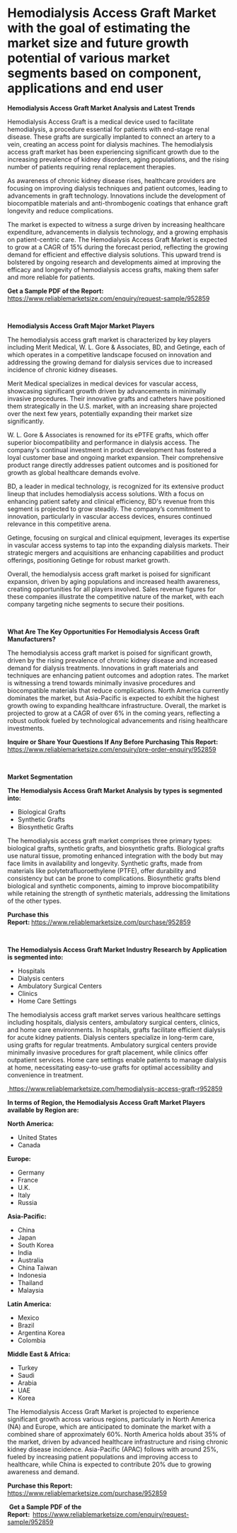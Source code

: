 <p><h1>Hemodialysis Access Graft Market with the goal of estimating the market size and future growth potential of various market segments based on component, applications and end user</h1></p><p><strong>Hemodialysis Access Graft Market Analysis and Latest Trends</strong></p>
<p><p>Hemodialysis Access Graft is a medical device used to facilitate hemodialysis, a procedure essential for patients with end-stage renal disease. These grafts are surgically implanted to connect an artery to a vein, creating an access point for dialysis machines. The hemodialysis access graft market has been experiencing significant growth due to the increasing prevalence of kidney disorders, aging populations, and the rising number of patients requiring renal replacement therapies.</p><p>As awareness of chronic kidney disease rises, healthcare providers are focusing on improving dialysis techniques and patient outcomes, leading to advancements in graft technology. Innovations include the development of biocompatible materials and anti-thrombogenic coatings that enhance graft longevity and reduce complications. </p><p>The market is expected to witness a surge driven by increasing healthcare expenditure, advancements in dialysis technology, and a growing emphasis on patient-centric care. The Hemodialysis Access Graft Market is expected to grow at a CAGR of 15% during the forecast period, reflecting the growing demand for efficient and effective dialysis solutions. This upward trend is bolstered by ongoing research and developments aimed at improving the efficacy and longevity of hemodialysis access grafts, making them safer and more reliable for patients.</p></p>
<p><strong>Get a Sample PDF of the Report:&nbsp;</strong> <a href="https://www.reliablemarketsize.com/enquiry/request-sample/952859?utm_campaign=2281&utm_medium=2&utm_source=Github&utm_content=ia&utm_term=18042025&utm_id=hemodialysis-access-graft">https://www.reliablemarketsize.com/enquiry/request-sample/952859</a></p>
<p>&nbsp;</p>
<p><strong>Hemodialysis Access Graft Major Market Players</strong></p>
<p><p>The hemodialysis access graft market is characterized by key players including Merit Medical, W. L. Gore & Associates, BD, and Getinge, each of which operates in a competitive landscape focused on innovation and addressing the growing demand for dialysis services due to increased incidence of chronic kidney diseases.</p><p>Merit Medical specializes in medical devices for vascular access, showcasing significant growth driven by advancements in minimally invasive procedures. Their innovative grafts and catheters have positioned them strategically in the U.S. market, with an increasing share projected over the next few years, potentially expanding their market size significantly.</p><p>W. L. Gore & Associates is renowned for its ePTFE grafts, which offer superior biocompatibility and performance in dialysis access. The company's continual investment in product development has fostered a loyal customer base and ongoing market expansion. Their comprehensive product range directly addresses patient outcomes and is positioned for growth as global healthcare demands evolve.</p><p>BD, a leader in medical technology, is recognized for its extensive product lineup that includes hemodialysis access solutions. With a focus on enhancing patient safety and clinical efficiency, BD's revenue from this segment is projected to grow steadily. The company’s commitment to innovation, particularly in vascular access devices, ensures continued relevance in this competitive arena.</p><p>Getinge, focusing on surgical and clinical equipment, leverages its expertise in vascular access systems to tap into the expanding dialysis markets. Their strategic mergers and acquisitions are enhancing capabilities and product offerings, positioning Getinge for robust market growth.</p><p>Overall, the hemodialysis access graft market is poised for significant expansion, driven by aging populations and increased health awareness, creating opportunities for all players involved. Sales revenue figures for these companies illustrate the competitive nature of the market, with each company targeting niche segments to secure their positions.</p></p>
<p>&nbsp;</p>
<p><strong>What Are The Key Opportunities For Hemodialysis Access Graft Manufacturers?</strong></p>
<p><p>The hemodialysis access graft market is poised for significant growth, driven by the rising prevalence of chronic kidney disease and increased demand for dialysis treatments. Innovations in graft materials and techniques are enhancing patient outcomes and adoption rates. The market is witnessing a trend towards minimally invasive procedures and biocompatible materials that reduce complications. North America currently dominates the market, but Asia-Pacific is expected to exhibit the highest growth owing to expanding healthcare infrastructure. Overall, the market is projected to grow at a CAGR of over 6% in the coming years, reflecting a robust outlook fueled by technological advancements and rising healthcare investments.</p></p>
<p><strong>Inquire or Share Your Questions If Any Before Purchasing This Report:</strong> <a href="https://www.reliablemarketsize.com/enquiry/pre-order-enquiry/952859?utm_campaign=2281&utm_medium=2&utm_source=Github&utm_content=ia&utm_term=18042025&utm_id=hemodialysis-access-graft">https://www.reliablemarketsize.com/enquiry/pre-order-enquiry/952859</a></p>
<p>&nbsp;</p>
<p><strong>Market Segmentation</strong></p>
<p><strong>The Hemodialysis Access Graft Market Analysis by types is segmented into:</strong></p>
<p><ul><li>Biological Grafts</li><li>Synthetic Grafts</li><li>Biosynthetic Grafts</li></ul></p>
<p><p>The hemodialysis access graft market comprises three primary types: biological grafts, synthetic grafts, and biosynthetic grafts. Biological grafts use natural tissue, promoting enhanced integration with the body but may face limits in availability and longevity. Synthetic grafts, made from materials like polytetrafluoroethylene (PTFE), offer durability and consistency but can be prone to complications. Biosynthetic grafts blend biological and synthetic components, aiming to improve biocompatibility while retaining the strength of synthetic materials, addressing the limitations of the other types.</p></p>
<p><strong>Purchase this Report:&nbsp;</strong><a href="https://www.reliablemarketsize.com/purchase/952859?utm_campaign=2281&utm_medium=2&utm_source=Github&utm_content=ia&utm_term=18042025&utm_id=hemodialysis-access-graft">https://www.reliablemarketsize.com/purchase/952859</a></p>
<p>&nbsp;</p>
<p><strong>The Hemodialysis Access Graft Market Industry Research by Application is segmented into:</strong></p>
<p><ul><li>Hospitals</li><li>Dialysis centers</li><li>Ambulatory Surgical Centers</li><li>Clinics</li><li>Home Care Settings</li></ul></p>
<p><p>The hemodialysis access graft market serves various healthcare settings including hospitals, dialysis centers, ambulatory surgical centers, clinics, and home care environments. In hospitals, grafts facilitate efficient dialysis for acute kidney patients. Dialysis centers specialize in long-term care, using grafts for regular treatments. Ambulatory surgical centers provide minimally invasive procedures for graft placement, while clinics offer outpatient services. Home care settings enable patients to manage dialysis at home, necessitating easy-to-use grafts for optimal accessibility and convenience in treatment.</p></p>
<p><a href="https://www.reliablemarketsize.com/hemodialysis-access-graft-r952859?utm_campaign=2281&utm_medium=2&utm_source=Github&utm_content=ia&utm_term=18042025&utm_id=hemodialysis-access-graft">&nbsp;https://www.reliablemarketsize.com/hemodialysis-access-graft-r952859</a></p>
<p><strong>In terms of Region, the Hemodialysis Access Graft Market Players available by Region are:</strong></p>
<p>
    <p> <strong> North America: </strong>
        <ul>
            <li>United States</li>
            <li>Canada</li>
        </ul>
        </p> 
    <p> <strong> Europe: </strong>
        <ul>
            <li>Germany</li>
            <li>France</li>
            <li>U.K.</li>
            <li>Italy</li>
            <li>Russia</li>
        </ul>
        </p> 
    <p> <strong> Asia-Pacific: </strong>
        <ul>
            <li>China</li>
            <li>Japan</li>
            <li>South Korea</li>
            <li>India</li>
            <li>Australia</li>
            <li>China Taiwan</li>
            <li>Indonesia</li>
            <li>Thailand</li>
            <li>Malaysia</li>
        </ul>
        </p> 
    <p> <strong> Latin America: </strong>
        <ul>
            <li>Mexico</li>
            <li>Brazil</li>
            <li>Argentina Korea</li>
            <li>Colombia</li>
        </ul>
        </p> 
    <p> <strong> Middle East & Africa: </strong>
        <ul>
            <li>Turkey</li>
            <li>Saudi</li>
            <li>Arabia</li>
            <li>UAE</li>
            <li>Korea</li>
        </ul>
    </p>
    </p>
<p><p>The Hemodialysis Access Graft Market is projected to experience significant growth across various regions, particularly in North America (NA) and Europe, which are anticipated to dominate the market with a combined share of approximately 60%. North America holds about 35% of the market, driven by advanced healthcare infrastructure and rising chronic kidney disease incidence. Asia-Pacific (APAC) follows with around 25%, fueled by increasing patient populations and improving access to healthcare, while China is expected to contribute 20% due to growing awareness and demand.</p></p>
<p><strong>Purchase this Report: </strong><a href="https://www.reliablemarketsize.com/purchase/952859?utm_campaign=2281&utm_medium=2&utm_source=Github&utm_content=ia&utm_term=18042025&utm_id=hemodialysis-access-graft">https://www.reliablemarketsize.com/purchase/952859</a></p>
<p>&nbsp;<strong>Get a Sample PDF of the Report:&nbsp;&nbsp;</strong><a href="https://www.reliablemarketsize.com/enquiry/request-sample/952859?utm_campaign=2281&utm_medium=2&utm_source=Github&utm_content=ia&utm_term=18042025&utm_id=hemodialysis-access-graft">https://www.reliablemarketsize.com/enquiry/request-sample/952859</a></p>
<p><strong></strong></p>
<p><p></p><p></p><p></p></p>